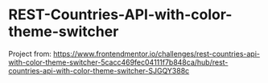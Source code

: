 # REST-Countries-API-with-color-theme-switcher

Project from:
https://www.frontendmentor.io/challenges/rest-countries-api-with-color-theme-switcher-5cacc469fec04111f7b848ca/hub/rest-countries-api-with-color-theme-switcher-SJGQY388c

